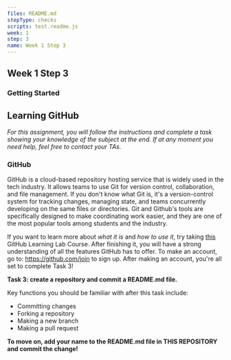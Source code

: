```yaml
---
files: README.md
stepType: checks
scripts: test.readme.js
week: 1
step: 3
name: Week 1 Step 3
---
```


## Week 1 Step 3

### Getting Started

## Learning GitHub

*For this assignment, you will follow the instructions and complete a task showing your knowledge of the subject at the end. If at any moment you need help, feel free to contact your TAs.*

### GitHub

GitHub is a cloud-based repository hosting service that is widely used in the tech industry. It allows teams to use Git for version control, collaboration, and file management. If you don't know what Git is, it's a version-control system for tracking changes, managing state, and teams concurrently developing on the same files or directories. Git and Github's tools are specifically designed to make coordinating work easier, and they are one of the most popular tools among students and the industry.

If you want to learn more about *what it is* and *how to use it*, try taking [this](https://lab.github.com/githubtraining/introduction-to-github) GitHub Learning Lab Course. After finishing it, you will have a strong understanding of all the features GitHub has to offer. To make an account, go to: https://github.com/join to sign up. After making an account, you're all set to complete Task 3!

**Task 3: create a repository and commit a README.md file.**

Key functions you should be familiar with after this task include:
- Committing changes
- Forking a repository
- Making a new branch
- Making a pull request

**To move on, add your name to the README.md file in THIS REPOSITORY and commit the change!**

